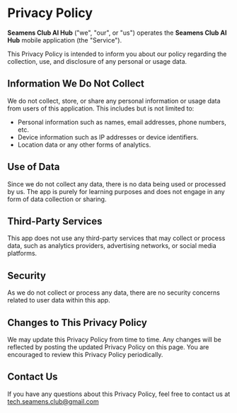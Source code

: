 # Privacy Policy

**Seamens Club AI Hub** ("we", "our", or "us") operates the **Seamens Club AI Hub** mobile application (the "Service").

This Privacy Policy is intended to inform you about our policy regarding the collection, use, and disclosure of any personal or usage data.

## Information We Do Not Collect

We do not collect, store, or share any personal information or usage data from users of this application. This includes but is not limited to:

- Personal information such as names, email addresses, phone numbers, etc.
- Device information such as IP addresses or device identifiers.
- Location data or any other forms of analytics.

## Use of Data

Since we do not collect any data, there is no data being used or processed by us. The app is purely for learning purposes and does not engage in any form of data collection or sharing.

## Third-Party Services

This app does not use any third-party services that may collect or process data, such as analytics providers, advertising networks, or social media platforms.

## Security

As we do not collect or process any data, there are no security concerns related to user data within this app.

## Changes to This Privacy Policy

We may update this Privacy Policy from time to time. Any changes will be reflected by posting the updated Privacy Policy on this page. You are encouraged to review this Privacy Policy periodically.

## Contact Us

If you have any questions about this Privacy Policy, feel free to contact us at tech.seamens.club@gmail.com
